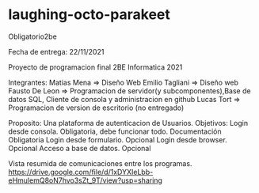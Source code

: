 # laughing-octo-parakeet
Obligatorio2be

Fecha de entrega: 22/11/2021
 
Proyecto de programacion final 2BE Informatica 2021

Integrantes: 
Matias Mena => Diseño Web
Emilio Tagliani => Diseño web
Fausto De Leon => Programacion de servidor(y subcomponentes),Base de datos SQL,
Cliente de consola y administracion en github
Lucas Tort => Programacion de version de escritorio (no entregado) 

Proposito:
Una plataforma de autenticacion de Usuarios.
Objetivos:
Login desde consola.    Obligatoria, debe funcionar todo.
Documentación           Obligatoria
Login desde formulario. Opcional
Login desde browser.    Opcional
Acceso a base de datos. Opcional

Vista resumida de comunicaciones entre los programas.
https://drive.google.com/file/d/1xDYXIeLbb-eHmulemQ8oN7hvo3sZt_9T/view?usp=sharing
